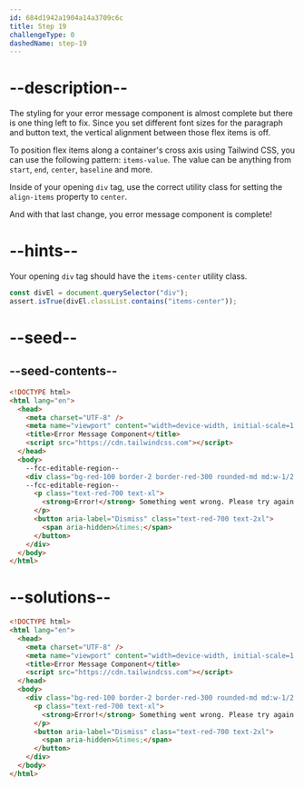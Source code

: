 ```yaml
---
id: 684d1942a1904a14a3709c6c
title: Step 19
challengeType: 0
dashedName: step-19
---
```


# --description--

The styling for your error message component is almost complete but there is one thing left to fix. Since you set different font sizes for the paragraph and button text, the vertical alignment between those flex items is off. 

To position flex items along a container's cross axis using Tailwind CSS, you can use the following pattern: `items-value`. The value can be anything from `start`, `end`, `center`, `baseline` and more. 

Inside of your opening `div` tag, use the correct utility class for setting the `align-items` property to `center`.

And with that last change, you error message component is complete!

# --hints--

Your opening `div` tag should have the `items-center` utility class.

```js
const divEl = document.querySelector("div");
assert.isTrue(divEl.classList.contains("items-center"));
```

# --seed--

## --seed-contents--

```html
<!DOCTYPE html>
<html lang="en">
  <head>
    <meta charset="UTF-8" />
    <meta name="viewport" content="width=device-width, initial-scale=1.0" />
    <title>Error Message Component</title>
    <script src="https://cdn.tailwindcss.com"></script>
  </head>
  <body>  
    --fcc-editable-region--
    <div class="bg-red-100 border-2 border-red-300 rounded-md md:w-1/2 p-4 mt-4 mx-auto flex gap-4 justify-center">
    --fcc-editable-region--
      <p class="text-red-700 text-xl">
        <strong>Error!</strong> Something went wrong. Please try again.
      </p>
      <button aria-label="Dismiss" class="text-red-700 text-2xl">
        <span aria-hidden>&times;</span>
      </button>
    </div>
  </body>
</html>
```

# --solutions--

```html
<!DOCTYPE html>
<html lang="en">
  <head>
    <meta charset="UTF-8" />
    <meta name="viewport" content="width=device-width, initial-scale=1.0" />
    <title>Error Message Component</title>
    <script src="https://cdn.tailwindcss.com"></script>
  </head>
  <body>  
    <div class="bg-red-100 border-2 border-red-300 rounded-md md:w-1/2 p-4 mt-4 mx-auto flex gap-4 justify-center items-center">
      <p class="text-red-700 text-xl">
        <strong>Error!</strong> Something went wrong. Please try again.
      </p>
      <button aria-label="Dismiss" class="text-red-700 text-2xl">
        <span aria-hidden>&times;</span>
      </button>
    </div>
  </body>
</html>
```
